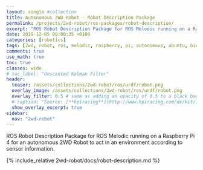 ```yaml
---
layout: single #collection
title: Autonomous 2WD Robot - Robot Description Package
permalink: /projects/2wd-robot/ros-packages/robot-description/
excerpt: "ROS Robot Description Package for ROS Melodic running on a Raspberry Pi 4 for an autonomous 2WD Robot to act in an environment according to sensor information."
date: 2019-12-05 08:00:35 +0100
categories: [robotics]
tags: [2wd, robot, ros, melodic, raspberry, pi, autonomous, ubuntu, bionic, package, urdf, xacro]
comments: true
use_math: true
toc: true
classes: wide
# toc_label: "Unscented Kalman Filter"
header:
  teaser: /assets/collections/2wd-robot/ros/urdf/robot.png
  overlay_image: /assets/collections/2wd-robot/ros/urdf/robot.png
  overlay_filter: 0.5 # same as adding an opacity of 0.5 to a black background
  # caption: "Source: [**hpiracing**](http://www.hpiracing.com/de/kit/114343)"
  show_overlay_excerpt: true
sidebar:
  nav: "2wd-robot"
---
```


ROS Robot Description Package for ROS Melodic running on a Raspberry Pi 4 for an autonomous 2WD Robot 
to act in an environment according to sensor information.


{% include_relative 2wd-robot/docs/robot-description.md %}

